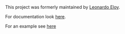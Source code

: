 This project was formerly maintained by [Leonardo Eloy](http://www.github.com/leonardoeloy).

For documentation look [here](https://github.com/winne27/flot-valuelabels/wiki).

For an example see [here](https://raw.githubusercontent.com/winne27/flot-valuelabels/master/example.html)
